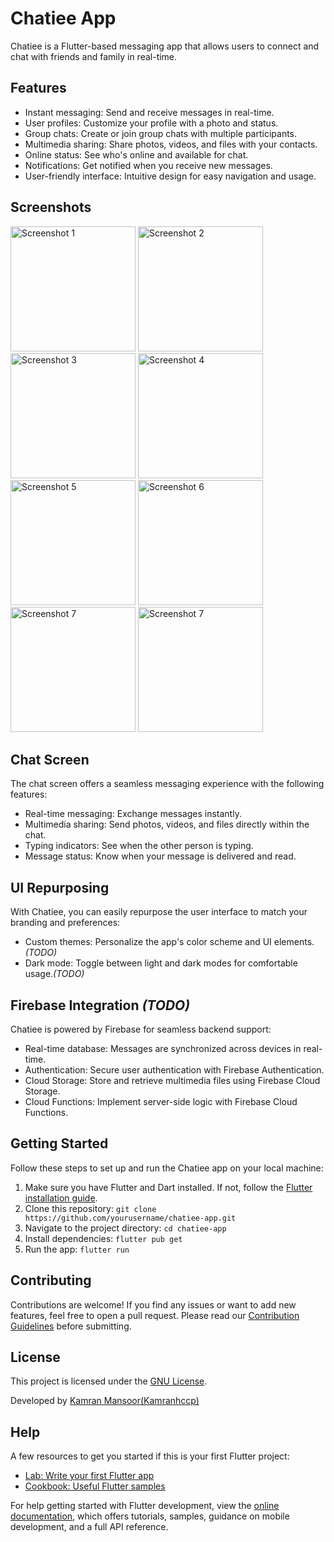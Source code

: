 # Chatiee App

Chatiee is a Flutter-based messaging app that allows users to connect and chat with friends and family in real-time.

## Features

- Instant messaging: Send and receive messages in real-time.
- User profiles: Customize your profile with a photo and status.
- Group chats: Create or join group chats with multiple participants.
- Multimedia sharing: Share photos, videos, and files with your contacts.
- Online status: See who's online and available for chat.
- Notifications: Get notified when you receive new messages.
- User-friendly interface: Intuitive design for easy navigation and usage.

## Screenshots
<img src="https://github.com/kamranhccp/flutter-chatie-messenger/assets/50527133/95042782-97fd-4430-9c51-cb97b0bd0f76" alt="Screenshot 1" width="200"/>
<img src="https://github.com/kamranhccp/flutter-chatie-messenger/assets/50527133/90b2d8b2-2bb3-4905-a168-435b40d5cc31" alt="Screenshot 2" width="200"/>
<img src="https://github.com/kamranhccp/flutter-chatie-messenger/assets/50527133/4adfcde1-b893-4a65-8e8e-fad86e6691a7" alt="Screenshot 3" width="200"/>
<img src="https://github.com/kamranhccp/flutter-chatie-messenger/assets/50527133/30c29f6b-ac81-40ea-9e77-00659d45d2ba" alt="Screenshot 4" width="200"/>
<img src="https://github.com/kamranhccp/flutter-chatie-messenger/assets/50527133/95877ce2-3d70-4ae5-931d-572f5232e489" alt="Screenshot 5" width="200"/>
<img src="https://github.com/kamranhccp/flutter-chatie-messenger/assets/50527133/4a05351d-ffae-4362-b87f-1ac83358f2bb" alt="Screenshot 6" width="200"/>
<img src="https://github.com/kamranhccp/flutter-chatie-messenger/assets/50527133/1021ebfc-1446-4a91-9488-8104f2c1b751" alt="Screenshot 7" width="200"/>
<img src="https://github.com/kamranhccp/flutter-chatie-messenger/assets/50527133/4262059e-1510-45d4-b0c2-00e708abc638" alt="Screenshot 7" width="200"/>

## Chat Screen

The chat screen offers a seamless messaging experience with the following features:

- Real-time messaging: Exchange messages instantly.
- Multimedia sharing: Send photos, videos, and files directly within the chat.
- Typing indicators: See when the other person is typing.
- Message status: Know when your message is delivered and read.

## UI Repurposing

With Chatiee, you can easily repurpose the user interface to match your branding and preferences:

- Custom themes: Personalize the app's color scheme and UI elements.*(TODO)*
- Dark mode: Toggle between light and dark modes for comfortable usage.*(TODO)*

## Firebase Integration *(TODO)*

Chatiee is powered by Firebase for seamless backend support:

- Real-time database: Messages are synchronized across devices in real-time.
- Authentication: Secure user authentication with Firebase Authentication.
- Cloud Storage: Store and retrieve multimedia files using Firebase Cloud Storage.
- Cloud Functions: Implement server-side logic with Firebase Cloud Functions.

## Getting Started

Follow these steps to set up and run the Chatiee app on your local machine:

1. Make sure you have Flutter and Dart installed. If not, follow the [Flutter installation guide](https://flutter.dev/docs/get-started/install).
2. Clone this repository: `git clone https://github.com/yourusername/chatiee-app.git`
3. Navigate to the project directory: `cd chatiee-app`
4. Install dependencies: `flutter pub get`
5. Run the app: `flutter run`

## Contributing

Contributions are welcome! If you find any issues or want to add new features, feel free to open a pull request. Please read our [Contribution Guidelines](CONTRIBUTING.md) before submitting.

## License

This project is licensed under the [GNU License](LICENSE).

Developed by [Kamran Mansoor(Kamranhccp)](https://github.com/kamranhccp)


## Help
A few resources to get you started if this is your first Flutter project:

- [Lab: Write your first Flutter app](https://docs.flutter.dev/get-started/codelab)
- [Cookbook: Useful Flutter samples](https://docs.flutter.dev/cookbook)

For help getting started with Flutter development, view the
[online documentation](https://docs.flutter.dev/), which offers tutorials,
samples, guidance on mobile development, and a full API reference.
